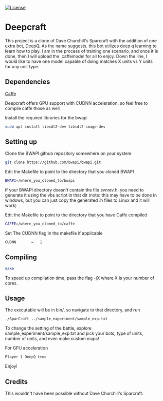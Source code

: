 [![License](https://img.shields.io/github/license/mashape/apistatus.svg)](LICENSE)
# Deepcraft

This project is a clone of Dave Churchill's Sparcraft with the addition of one extra bot, DeepQ. 
As the name suggests, this bot utilizes deep q learning to learn how to play. I am in the process
of training one scenario, and once it is done, then I will upload the .caffemodel for all to enjoy.
Down the line, I would like to have one model capable of doing matches X units vs Y units for any 
unit type. 

## Dependencies 

[Caffe](https://github.com/BVLC/caffe)

Deepcraft offers GPU support with CUDNN acceleration, so feel free to compile caffe those as well

Install the required libraries for the bwapi

```bash
sudo apt install libsdl2-dev libsdl2-image-dev
```

## Setting up

Clone the BWAPI github repository somewhere on your system

```bash
git clone https://github.com/bwapi/bwapi.git
```

Edit the Makefile to point to the directory that you cloned BWAPI

```bash
BWAPI=/where_you_cloned_to/bwapi
```

If your BWAPI directory doesn't contain the file svnrev.h, you need to generate it using the vbs script in that dir
   (note: this may have to be done in windows, but you can just copy the generated .h files to Linux and it will work)
 
Edit the Makefile to point to the directory that you have Caffe compiled

```bash
CAFFE=/where_you_cloned_to/caffe
```

Set The CUDNN flag in the makefile if applicable
```bash
CUDNN 		= 	1
```

## Compiling
	
```bash
make
```

To speed up compilation time, pass the flag -jX where X is your number of cores. 

## Usage

The executable will be in bin/, so navigate to that directory, and run 

```bash
./SparCraft ../sample_experiment/sample_exp.txt
```

To change the setting of the battle, explore sample_experiment/sample_exp.txt and pick your bots, type of units,
number of units, and even make custom maps!

For GPU acceleration
```bash
Player 1 DeepQ true
```

Enjoy!

## Credits

This wouldn't have been possible without Dave Churchill's Sparcraft.
